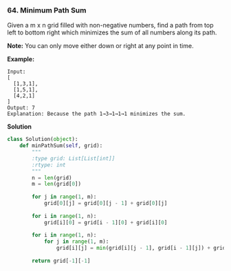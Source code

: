 ### 64. Minimum Path Sum

Given a m x n grid filled with non-negative numbers, find a path from top left to bottom right which minimizes the sum of all numbers along its path.

**Note:** You can only move either down or right at any point in time.

**Example:**
```
Input:
[
  [1,3,1],
  [1,5,1],
  [4,2,1]
]
Output: 7
Explanation: Because the path 1→3→1→1→1 minimizes the sum.
```

**Solution**
```Python
class Solution(object):
    def minPathSum(self, grid):
        """
        :type grid: List[List[int]]
        :rtype: int
        """
        n = len(grid)
        m = len(grid[0])
        
        for j in range(1, m):
            grid[0][j] = grid[0][j - 1] + grid[0][j]
            
        for i in range(1, n):
            grid[i][0] = grid[i - 1][0] + grid[i][0]
        
        for i in range(1, n):
            for j in range(1, m):
                grid[i][j] = min(grid[i][j - 1], grid[i - 1][j]) + grid[i][j]
        
        return grid[-1][-1]
```